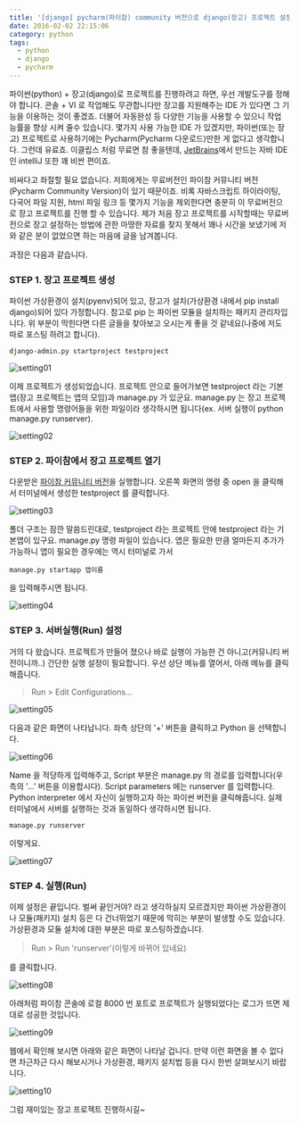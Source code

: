 ```yaml
---
title: '[django] pycharm(파이참) community 버전으로 django(장고) 프로젝트 설정'
date: 2016-02-02 22:15:06
category: python
tags:
  - python
  - django
  - pycharm
---
```


파이썬(python) + 장고(django)로 프로젝트를 진행하려고 하면, 우선 개발도구를 정해야 합니다. 콘솔 + VI 로 작업해도 무관합니다만 장고를 지원해주는 IDE 가 있다면 그 기능을 이용하는 것이 좋겠죠. 더불어 자동완성 등 다양한 기능을 사용할 수 있으니 작업 능률을 향상 시켜 줄수 있습니다. 몇가지 사용 가능한 IDE 가 있겠지만, 파이썬(또는 장고) 프로젝트로 사용하기에는 Pycharm(Pycharm 다운로드)만한 게 없다고 생각합니다. 그런데 유료죠. 이클립스 처럼 무료면 참 좋을텐데, [JetBrains](https://www.jetbrains.com/)에서 만드는 자바 IDE 인 intelliJ 또한 꽤 비싼 편이죠.

비싸다고 좌절할 필요 없습니다. 저희에게는 무료버전인 파이참 커뮤니티 버전(Pycharm Community Version)이 있기 때문이죠. 비록 자바스크립트 하이라이팅, 다국어 파일 지원, html 파일 링크 등 몇가지 기능을 제외한다면 충분히 이 무료버전으로 장고 프로젝트를 진행 할 수 있습니다. 제가 처음 장고 프로젝트를 시작할때는 무료버전으로 장고 설정하는 방법에 관한 마땅한 자료를 찾지 못해서 꽤나 시간을 보냈기에 저와 같은 분이 없었으면 하는 마음에 글을 남겨봅니다.

과정은 다음과 같습니다.

### STEP 1. 장고 프로젝트 생성

파이썬 가상환경이 설치(pyenv)되어 있고, 장고가 설치(가상환경 내에서 pip install django)되어 있다 가정합니다.
참고로 pip 는 파이썬 모듈을 설치하는 패키지 관리자입니다.
위 부분이 막힌다면 다른 글들을 찾아보고 오시는게 좋을 것 같네요(나중에 저도 따로 포스팅 하려고 합니다).

```
django-admin.py startproject testproject
```

![setting01](./django-setting-01.jpg)

이제 프로젝트가 생성되었습니다. 프로젝트 안으로 들어가보면 testproject 라는 기본 앱(장고 프로젝트는 앱의 모임)과 manage.py 가 있군요. manage.py 는 장고 프로젝트에서 사용할 명령어들을 위한 파일이라 생각하시면 됩니다(ex. 서버 실행이 python manage.py runserver).

![setting02](./django-setting-02.jpg)

### STEP 2. 파이참에서 장고 프로젝트 열기

다운받은 [파이참 커뮤니티 버전](https://www.jetbrains.com/pycharm/download/#section=mac)을 실행합니다.
오른쪽 화면의 명령 중 open 을 클릭해서 터미널에서 생성한 testproject 를 클릭합니다.

![setting03](./django-setting-03.jpg)

폴더 구조는 잠깐 말씀드린대로, testproject 라는 프로젝트 안에 testproject 라는 기본앱이 있구요. manage.py 명령 파일이 있습니다. 앱은 필요한 만큼 얼마든지 추가가 가능하니 앱이 필요한 경우에는 역시 터미널로 가서

```
manage.py startapp 앱이름
```

을 입력해주시면 됩니다.

![setting04](./django-setting-04.jpg)

### STEP 3. 서버실행(Run) 설정

거의 다 왔습니다. 프로젝트가 만들어 졌으나 바로 실행이 가능한 건 아니고(커뮤니티 버전이니까..) 간단한 실행 설정이 필요합니다.
우선 상단 메뉴를 열어서, 아래 메뉴를 클릭해줍니다.

> Run > Edit Configurations...

![setting05](./django-setting-05.jpg)

다음과 같은 화면이 나타납니다.
좌측 상단의 '+' 버튼을 클릭하고 Python 을 선택합니다.

![setting06](./django-setting-06.jpg)

Name 을 적당하게 입력해주고,
Script 부분은 manage.py 의 경로를 입력합니다(우측의 '...' 버튼을 이용합시다).
Script parameters 에는 runserver 를 입력합니다.
Python interpreter 에서 자신이 실행하고자 하는 파이썬 버전을 클릭해줍니다.
실제 터미널에서 서버를 실행하는 것과 동일하다 생각하시면 됩니다.

```
manage.py runserver
```

이렇게요.

![setting07](./django-setting-07.jpg)

### STEP 4. 실행(Run)

이제 설정은 끝입니다. 벌써 끝인거야? 라고 생각하실지 모르겠지만 파이썬 가상환경이나 모듈(패키지) 설치 등은 다 건너뛰었기 때문에 막히는 부분이 발생할 수도 있습니다. 가상환경과 모듈 설치에 대한 부분은 따로 포스팅하겠습니다.

> Run > Run 'runserver'(이렇게 바뀌어 있네요)

를 클릭합니다.

![setting08](./django-setting-08.jpg)

아래처럼 파이참 콘솔에 로컬 8000 번 포트로 프로젝트가 실행되었다는 로그가 뜨면 제대로 성공한 것입니다.

![setting09](./django-setting-09.jpg)

웹에서 확인해 보시면 아래와 같은 화면이 나타날 겁니다.
만약 이런 화면을 볼 수 없다면 차근차근 다시 해보시거나 가상환경, 패키지 설치법 등을 다시 한번 살펴보시기 바랍니다.

![setting10](./django-setting-10.jpg)

그럼 재미있는 장고 프로젝트 진행하시길~
